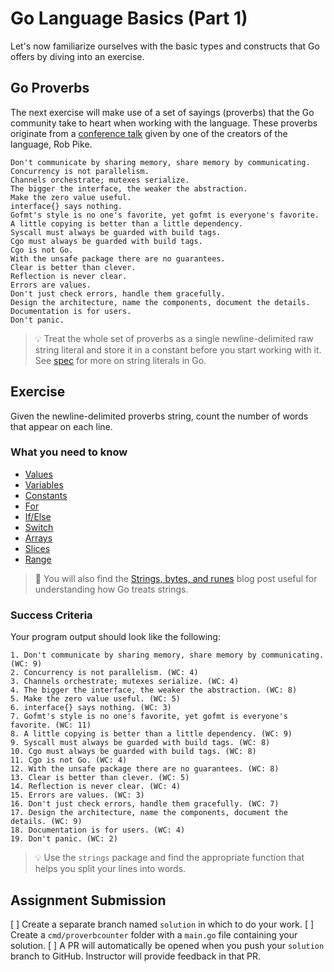 # Go Language Basics (Part 1)

Let's now familiarize ourselves with the basic types and constructs that Go offers by diving into an exercise.

## Go Proverbs

The next exercise will make use of a set of sayings (proverbs) that the Go community take to heart when working with the language. These proverbs originate from a [conference talk](https://www.youtube.com/watch?v=PAAkCSZUG1c) given by one of the creators of the language, Rob Pike.

```
Don't communicate by sharing memory, share memory by communicating.
Concurrency is not parallelism.
Channels orchestrate; mutexes serialize.
The bigger the interface, the weaker the abstraction.
Make the zero value useful.
interface{} says nothing.
Gofmt's style is no one's favorite, yet gofmt is everyone's favorite.
A little copying is better than a little dependency.
Syscall must always be guarded with build tags.
Cgo must always be guarded with build tags.
Cgo is not Go.
With the unsafe package there are no guarantees.
Clear is better than clever.
Reflection is never clear.
Errors are values.
Don't just check errors, handle them gracefully.
Design the architecture, name the components, document the details.
Documentation is for users.
Don't panic.
```

> :bulb: Treat the whole set of proverbs as a single newline-delimited raw string literal and store it in a constant before you start working with it. See [spec](https://golang.org/ref/spec#String_literals) for more on string literals in Go.

## Exercise

Given the newline-delimited proverbs string, count the number of words that appear on each line.

### What you need to know

- [Values](https://gobyexample.com/values)
- [Variables](https://gobyexample.com/variables)
- [Constants](https://gobyexample.com/constants)
- [For](https://gobyexample.com/for)
- [If/Else](https://gobyexample.com/if-else)
- [Switch](https://gobyexample.com/switch)
- [Arrays](https://gobyexample.com/arrays)
- [Slices](https://gobyexample.com/slices)
- [Range](https://gobyexample.com/range)

> :bookmark: You will also find the [Strings, bytes, and runes](https://blog.golang.org/strings) blog post useful for understanding how Go treats strings.

### Success Criteria

Your program output should look like the following:

```
1. Don't communicate by sharing memory, share memory by communicating. (WC: 9)
2. Concurrency is not parallelism. (WC: 4)
3. Channels orchestrate; mutexes serialize. (WC: 4)
4. The bigger the interface, the weaker the abstraction. (WC: 8)
5. Make the zero value useful. (WC: 5)
6. interface{} says nothing. (WC: 3)
7. Gofmt's style is no one's favorite, yet gofmt is everyone's favorite. (WC: 11)
8. A little copying is better than a little dependency. (WC: 9)
9. Syscall must always be guarded with build tags. (WC: 8)
10. Cgo must always be guarded with build tags. (WC: 8)
11. Cgo is not Go. (WC: 4)
12. With the unsafe package there are no guarantees. (WC: 8)
13. Clear is better than clever. (WC: 5)
14. Reflection is never clear. (WC: 4)
15. Errors are values. (WC: 3)
16. Don't just check errors, handle them gracefully. (WC: 7)
17. Design the architecture, name the components, document the details. (WC: 9)
18. Documentation is for users. (WC: 4)
19. Don't panic. (WC: 2)
```

> :bulb: Use the `strings` package and find the appropriate function that helps you split your lines into words.

## Assignment Submission
[ ] Create a separate branch named `solution` in which to do your work.
[ ] Create a `cmd/proverbcounter` folder with a `main.go` file containing your solution.
[ ] A PR will automatically be opened when you push your `solution` branch to GitHub. Instructor will provide feedback in that PR.
